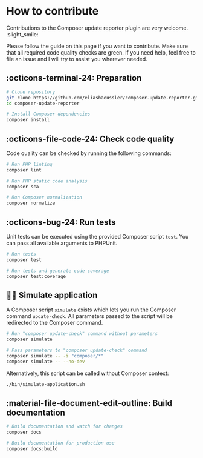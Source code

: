 # How to contribute

Contributions to the Composer update reporter plugin are very welcome. :slight_smile:

Please follow the guide on this page if you want to contribute. Make sure
that all required code quality checks are green. If you need help, feel free
to file an issue and I will try to assist you wherever needed.

## :octicons-terminal-24: Preparation

```bash
# Clone repository
git clone https://github.com/eliashaeussler/composer-update-reporter.git
cd composer-update-reporter

# Install Composer dependencies
composer install
```

## :octicons-file-code-24: Check code quality

Code quality can be checked by running the following commands:

```bash
# Run PHP linting
composer lint

# Run PHP static code analysis
composer sca

# Run Composer normalization
composer normalize
```

## :octicons-bug-24: Run tests

Unit tests can be executed using the provided Composer script `test`.
You can pass all available arguments to PHPUnit.

```bash
# Run tests
composer test

# Run tests and generate code coverage
composer test:coverage
```

## :technologist: Simulate application

A Composer script `simulate` exists which lets you run the Composer
command `update-check`. All parameters passed to the script will be
redirected to the Composer command.

```bash
# Run "composer update-check" command without parameters
composer simulate

# Pass parameters to "composer update-check" command
composer simulate -- -i "composer/*"
composer simulate -- --no-dev
```

Alternatively, this script can be called without Composer context:

```bash
./bin/simulate-application.sh
```

## :material-file-document-edit-outline: Build documentation

```bash
# Build documentation and watch for changes
composer docs

# Build documentation for production use
composer docs:build
```
